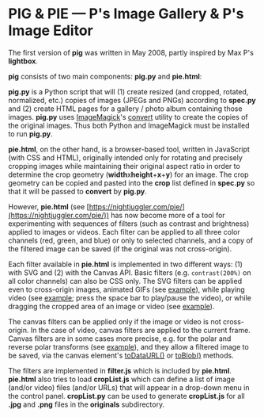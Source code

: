 # PIG &amp; PIE &mdash; P's Image Gallery &amp; P's Image Editor

The first version of **pig** was written in May 2008, partly inspired by Max P's **lightbox**.

**pig** consists of two main components: **pig.py** and **pie.html**:

**pig.py** is a Python script that will (1) create resized (and
cropped, rotated, normalized, etc.) copies of images (JPEGs and PNGs)
according to **spec.py** and (2) create HTML pages for a gallery /
photo album containing those images.
**pig.py** uses [ImageMagick](https://www.imagemagick.org/)'s
[convert](https://www.imagemagick.org/script/convert.php) utility to
create the copies of the original images. Thus both Python and
ImageMagick must be installed to run **pig.py**.

**pie.html**, on the other hand, is a browser-based tool, written in
JavaScript (with CSS and HTML), originally intended only for rotating
and precisely cropping images while maintaining their original aspect
ratio in order to determine the crop geometry
(**width**x**height**+**x**+**y**) for an image. The crop geometry can
be copied and pasted into the **crop** list defined in **spec.py** so
that it will be passed to **convert** by **pig.py**.

However, **pie.html** (see
[https://nightjuggler.com/pie/](https://nightjuggler.com/pie/)) has
now become more of a tool for experimenting with sequences of filters
(such as contrast and brightness) applied to images or videos. Each
filter can be applied to all three color channels (red, green, and
blue) or only to selected channels, and a copy of the filtered image
can be saved (if the original was not cross-origin).

Each filter available in **pie.html** is implemented in two different ways:
(1) with SVG and (2) with the Canvas API.
Basic filters (e.g. ```contrast(200%)``` on all color channels) can also be CSS only.
The SVG filters can be applied even to cross-origin images, animated GIFs
(see [example](https://nightjuggler.com/pie/?f=contrast,rgb,200/polar/blur-x,gb,8,1/depolar&c=400x335+0+0&cors&i=https://media.giphy.com/media/F3Q638k5euONa/giphy.gif)),
while playing video
(see [example](https://nightjuggler.com/pie/?i=MountMuir.mp4&c=640x480+0+0&f=convolve,rgb,10);
press the space bar to play/pause the video),
or while dragging the cropped area of an image or video
(see [example](https://nightjuggler.com/pie/?f=contrast,rgb,160/polar,rg&c=1500x1000+1450+1300)).

The canvas filters can be applied only if the image or video is not cross-origin.
In the case of video, canvas filters are applied to the current frame.
Canvas filters are in some cases more precise, e.g. for the polar and reverse polar transforms
(see [example](https://nightjuggler.com/pie/?f=contrast,gb,160/convolve,rgb,2,1/polar,rg/blur-x,gb,6,1/depolar&c=2010x1340+1200+1200&o)),
and they allow a filtered image to be saved, via the canvas element's
[toDataURL()](https://developer.mozilla.org/en-US/docs/Web/API/HTMLCanvasElement/toDataURL)
or [toBlob()](https://developer.mozilla.org/en-US/docs/Web/API/HTMLCanvasElement/toBlob)
methods.

The filters are implemented in **filter.js** which is included by
**pie.html**. **pie.html** also tries to load **cropList.js** which
can define a list of image (and/or video) files (and/or URLs) that
will appear in a drop-down menu in the control panel. **cropList.py**
can be used to generate **cropList.js** for all **.jpg** and **.png**
files in the **originals** subdirectory.

